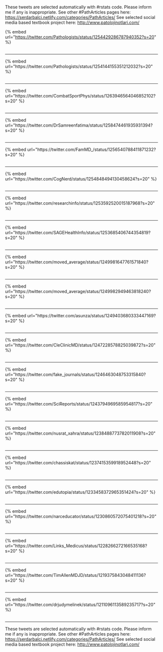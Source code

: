 

These tweets are selected automatically with #rstats code. Please inform me if any is inappropriate.
See other #PathArticles pages here: https://serdarbalci.netlify.com/categories/PathArticles/ 
See selected social media based textbook project here: http://www.patolojinotlari.com/

{% embed url="https://twitter.com/Pathologists/status/1254429286787940352?s=20" %}<br>
<br>
<hr>
{% embed url="https://twitter.com/Pathologists/status/1254144155351212032?s=20" %}<br>
<br>
<hr>
{% embed url="https://twitter.com/CombatSportPhys/status/1263946564046852102?s=20" %}<br>
<br>
<hr>
{% embed url="https://twitter.com/DrSamreenfatima/status/1258474461935931394?s=20" %}<br>
<br>
<hr>
{% embed url="https://twitter.com/FamMD_/status/1256540788411871232?s=20" %}<br>
<br>
<hr>
{% embed url="https://twitter.com/CogNerd/status/1254848494130458624?s=20" %}<br>
<br>
<hr>
{% embed url="https://twitter.com/researchinfo/status/1253592520015187968?s=20" %}<br>
<br>
<hr>
{% embed url="https://twitter.com/SAGEHealthInfo/status/1253685406744354819?s=20" %}<br>
<br>
<hr>
{% embed url="https://twitter.com/moved_average/status/1249981647761571840?s=20" %}<br>
<br>
<hr>
{% embed url="https://twitter.com/moved_average/status/1249982949463818240?s=20" %}<br>
<br>
<hr>
{% embed url="https://twitter.com/asunza/status/1249403680333447169?s=20" %}<br>
<br>
<hr>
{% embed url="https://twitter.com/CleClinicMD/status/1247228578825039872?s=20" %}<br>
<br>
<hr>
{% embed url="https://twitter.com/fake_journals/status/1246463048753315840?s=20" %}<br>
<br>
<hr>
{% embed url="https://twitter.com/SciReports/status/1243794969585954817?s=20" %}<br>
<br>
<hr>
{% embed url="https://twitter.com/nusrat_xahra/status/1238488773782011908?s=20" %}<br>
<br>
<hr>
{% embed url="https://twitter.com/chassiskat/status/1237415359918952448?s=20" %}<br>
<br>
<hr>
{% embed url="https://twitter.com/edutopia/status/1233458372965351424?s=20" %}<br>
<br>
<hr>
{% embed url="https://twitter.com/narceducator/status/1230860572075401218?s=20" %}<br>
<br>
<hr>
{% embed url="https://twitter.com/Links_Medicus/status/1228266272166535168?s=20" %}<br>
<br>
<hr>
{% embed url="https://twitter.com/TimAllenMDJD/status/1219375843048411136?s=20" %}<br>
<br>
<hr>
{% embed url="https://twitter.com/drjudymelinek/status/1211096113589235717?s=20" %}<br>
<br>
<hr>


These tweets are selected automatically with #rstats code. Please inform me if any is inappropriate.
See other #PathArticles pages here: https://serdarbalci.netlify.com/categories/PathArticles/ 
See selected social media based textbook project here: http://www.patolojinotlari.com/
